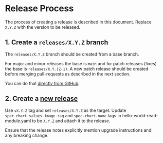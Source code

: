 # Release Process

The process of creating a release is described in this document. Replace `X.Y.Z` with the version to be released.

## 1. Create a `releases/X.Y.Z` branch 

The `releases/X.Y.Z` branch should be created from a base branch. 

For major and minor releases the base is `main` and for patch releases (fixes) the base is `releases/X.Y.(Z-1)`.
A new patch release should be created before merging pull-requests as described in the next section.

You can do that [directly from GitHub](https://docs.github.com/en/pull-requests/collaborating-with-pull-requests/proposing-changes-to-your-work-with-pull-requests/creating-and-deleting-branches-within-your-repository#creating-a-branch).

## 2. Create a [new release](https://github.com/fybrik/hello-world-read-module/releases/new) 

Use `vX.Y.Z` tag and set `releases/X.Y.Z` as the target.
Update `spec.chart.values.image.tag` and `spec.chart.name` tags in hello-world-read-module.yaml to be `X.Y.Z` and attach it to the release.

Ensure that the release notes explicitly mention upgrade instructions and any breaking change.
